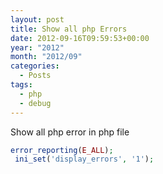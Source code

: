 ```yaml
---
layout: post
title: Show all php Errors
date: 2012-09-16T09:59:53+00:00
year: "2012"
month: "2012/09"
categories:
  - Posts
tags:
  - php
  - debug
---
```


Show all php error in php file

```php
error_reporting(E_ALL);
 ini_set('display_errors', '1');
```
